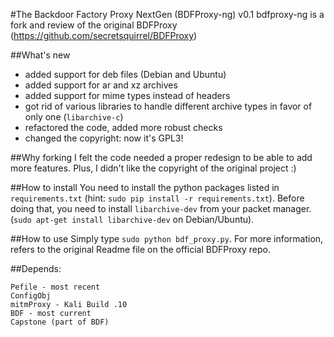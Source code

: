 #The Backdoor Factory Proxy NextGen (BDFProxy-ng) v0.1
bdfproxy-ng is a fork and review of the original BDFProxy (https://github.com/secretsquirrel/BDFProxy)

##What's new
- added support for deb files (Debian and Ubuntu)
- added support for ar and xz archives
- added support for mime types instead of headers
- got rid of various libraries to handle different archive types in favor of only one (`libarchive-c`)
- refactored the code, added more robust checks
- changed the copyright: now it's GPL3!

##Why forking
I felt the code needed a proper redesign to be able to add more features.
Plus, I didn't like the copyright of the original project :)

##How to install
You need to install the python packages listed in `requirements.txt` (hint: `sudo pip install -r requirements.txt`). Before doing that, you need to install `libarchive-dev` from your packet manager. (`sudo apt-get install libarchive-dev` on Debian/Ubuntu).

##How to use
Simply type `sudo python bdf_proxy.py`. For more information, refers to the original Readme file on the official BDFProxy repo.

##Depends:

	Pefile - most recent
	ConfigObj  
	mitmProxy - Kali Build .10
	BDF - most current
	Capstone (part of BDF)